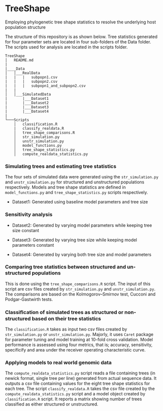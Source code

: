 # TreeShape
Employing phylogenetic tree shape statistics to resolve the underlying host population structure

The structure of this repository is as shown below. Tree statistics generated for four parameter sets are located in four sub-folders of the Data folder. The scripts used for analysis are located in the scripts folder. 

```
TreeShape
│   README.md 
|
|____Data
│   │___RealData
|   |   |   subpopn1.csv
|   |   |   subpopn2.csv
|   |   |   subpopn1_and_subpopn2.csv
|   |   
│   │___SimulatedData
|       |___Dataset1
|       |___Dataset2
|       |___Dataset3
|       |___Dataset4
|           
└───Scripts
    │   classification.R
    |   classify_realdata.R
    │   tree_shape_comparisons.R
    │   str_simulation.py
    │   unstr_simulation.py
    │   model_functions.py
    │   tree_shape_statistics.py
    │   compute_realdata_statistics.py

```


### Simulating trees and estimating tree statistics
The four sets of simulated data were generated using the `str_simulation.py` and `unstr_simulation.py` for structured and unstructured populations respectively. Models and tree shape statistics are defined in `model_functions.py` and `tree_shape_statistics.py` scripts respectively.  

* Dataset1: Generated using baseline model parameters and tree size

### Sensitivity analysis

* Dataset2: Generated by varying model parameters while keeping tree size constant
      
* Dataset3: Generated by varying tree size while keeping model parameters constant
    
* Dataset4: Generated by varying both tree size and model parameters

### Comparing tree statistics between structured and un-structured populations
This is done using the `tree_shape_comparisons.R` script. The input of this script are csv files created by `str_simulation.py` and `unstr_simulation.py`. The comparisons are  based on the Kolmogorov–Smirnov test, Cucconi and Podgar-Gastwirth tests.

### Classiﬁcation of simulated trees as structured or non-structured based on their tree statistics
The `classification.R` takes as input two csv files created by `str_simulation.py` or `unstr_simulation.py`. Majorly, it uses `Caret` package for parameter tuning and model training at 10-fold cross validation. Model performance is assessed using four metrics, that is; accuracy, sensitivity, specificify and area under the receiver operating characteristic curve.

### Applying models to real world genomic data
The `compute_realdata_statistics.py` script reads a file containing trees (in newick format, single tree per line) generated from actual sequence data. It outputs a csv file containing values for the eight tree shape statistics for each tree. The script `classify_realdata.R` takes the csv file created by  the `compute_realdata_statistics.py` script and a model object created by `classification.R` script. It reports a matrix showing number of trees classified as either structured or unstructured.  
